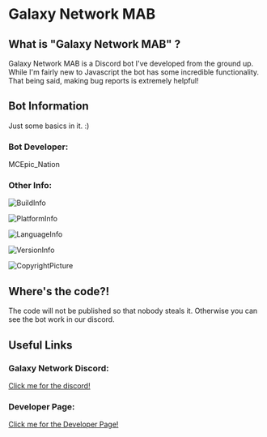 # Galaxy Network MAB

## What is "Galaxy Network MAB" ?

   Galaxy Network MAB is a Discord bot I've developed from the ground up. 
   While I'm fairly new to Javascript the bot has some incredible functionality.
   That being said, making bug reports is extremely helpful!
    
## Bot Information

 Just some basics in it. :)
### Bot Developer: 
 
 MCEpic_Nation

### Other Info:

 ![BuildInfo](https://img.shields.io/badge/Build-Passing-success.svg?style=for-the-badge)

 
 ![PlatformInfo](https://img.shields.io/badge/Platform-Windows%2064x-blue.svg?style=for-the-badge)

 
 ![LanguageInfo](https://img.shields.io/badge/Language-JavaScript-blueviolet.svg?style=for-the-badge)
 
 
 ![VersionInfo](https://img.shields.io/badge/Version-2.0-orange.svg?style=for-the-badge)

 
 ![CopyrightPicture](https://static.copyrighted.com/badges/125x25/03_2_2x.png)
 
## Where's the code?!
The code will not be published so that nobody steals it. Otherwise you can see the bot work in our discord.

## Useful Links

### Galaxy Network Discord:

 [Click me for the discord!](https://discord.gg/ySEAt2M)


### Developer Page:
[Click me for the Developer Page!](https://trello.com/b/FyoC8P89/galaxy-network-mab)

